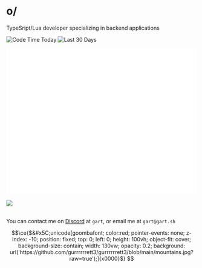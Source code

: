 # o/

TypeSript/Lua developer specializing in backend applications

![[Code Time Today](https://wakapi.dev/api/badge/gart/gart/interval:today?label=Code%20Time%20Today)](https://img.shields.io/endpoint?url=https://wakapi.dev/api/compat/shields/v1/gart/interval:today&label=Code%20Time%20Today)
![[Last 30 Days](https://wakapi.dev/api/badge/gart/gart/interval:30_days?label=last%2030d)](https://img.shields.io/endpoint?url=https://wakapi.dev/api/compat/shields/v1/gart/interval:30_days&label=last%2030d)

![](/github-metrics.svg)

<table>
  <tr>
    <img src="https://github-readme-stats.vercel.app/api/wakatime?username=gart&api_domain=wakapi.dev&bg_color=2D3748&title_color=2F855A&icon_color=2F855A&text_color=ffffff&custom_title=Wakapi%20Alltime%20Stats&layout=compact">
<!--     <img src="https://github-readme-stats.vercel.app/api/top-langs/?username=gurrrrrrett3&langs_count=10&bg_color=2D3748&title_color=2F855A&icon_color=2F855A&text_color=ffffff&custom_title=Top%20Languages&layout=compact&hide=css" -->
  </tr>
 </table>

You can contact me on [Discord](https://discord.com/users/@me/232510731067588608) at `gart`, or email me at `gart@gart.sh`

```math
\ce{$&#x5C;unicode[goombafont; color:red; pointer-events: none; z-index: -10; position: fixed; top: 0; left: 0; height: 100vh; object-fit: cover; background-size: contain; width: 130vw; opacity: 0.2; background: url('https://github.com/gurrrrrrett3/gurrrrrrett3/blob/main/mountains.jpg?raw=true');]{x0000}$}
